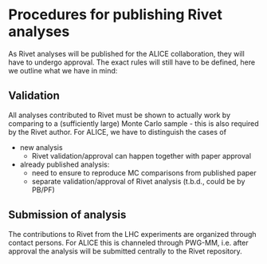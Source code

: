 # Procedures for publishing Rivet analyses
As Rivet analyses will be published for the ALICE collaboration, they will have to undergo approval. The exact rules will still have to be defined, here we outline what we have in mind:

## Validation
All analyses contributed to Rivet must be shown to actually work by comparing to a (sufficiently large) Monte Carlo sample - this is also required by the Rivet author. For ALICE, we have to distinguish the cases of
* new analysis
  * Rivet validation/approval can happen together with paper approval
* already published analysis:
  * need to ensure to reproduce MC comparisons from published paper
  * separate validation/approval of Rivet analysis (t.b.d., could be by PB/PF)

## Submission of analysis
The contributions to Rivet from the LHC experiments are organized through contact persons. For ALICE this is channeled through PWG-MM, i.e. after approval the analysis will be submitted centrally to the Rivet repository.